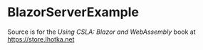 # BlazorServerExample

Source is for the _Using CSLA: Blazor and WebAssembly_ book at https://store.lhotka.net
